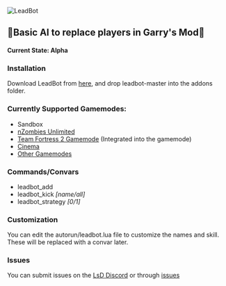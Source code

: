 ![LeadBot](https://repository-images.githubusercontent.com/188332969/93320b00-7d8a-11e9-95ab-8ec570917423)
## :robot:Basic AI to replace players in Garry's Mod:robot:
#### Current State: Alpha
### Installation
Download LeadBot from [here](https://github.com/LeadKiller/leadbot/archive/master.zip), and drop leadbot-master into the addons folder.
### Currently Supported Gamemodes:
 - Sandbox
 - [nZombies Unlimited](https://github.com/Zet0rz/nZombies-Unlimited)
 - [Team Fortress 2 Gamemode](https://github.com/moddage/tf2-gamemode) (Integrated into the gamemode)
 - [Cinema](https://steamcommunity.com/workshop/filedetails/?id=143148073)
 - [Other Gamemodes](https://github.com/LeadKiller/leadbot/projects/1)
### Commands/Convars
 - leadbot_add
 - leadbot_kick _[name/all]_
 - leadbot_strategy _[0/1]_
### Customization
You can edit the autorun/leadbot.lua file to customize the names and skill. These will be replaced with a convar later.
### Issues
You can submit issues on the [LsD Discord](https://discord.gg/Mv3ebbx) or through [issues](https://github.com/LeadKiller/leadbot/issues)
